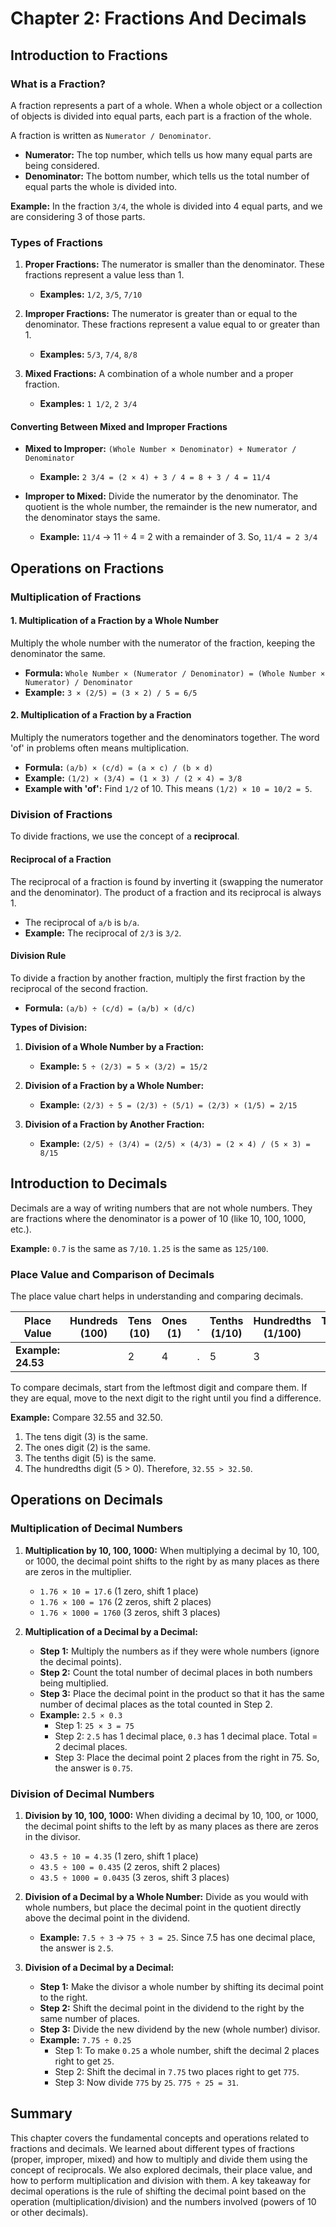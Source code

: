 # Chapter 2: Fractions And Decimals

## Introduction to Fractions

### What is a Fraction?
A fraction represents a part of a whole. When a whole object or a collection of objects is divided into equal parts, each part is a fraction of the whole.

A fraction is written as `Numerator / Denominator`.
*   **Numerator:** The top number, which tells us how many equal parts are being considered.
*   **Denominator:** The bottom number, which tells us the total number of equal parts the whole is divided into.

**Example:** In the fraction `3/4`, the whole is divided into 4 equal parts, and we are considering 3 of those parts.

### Types of Fractions

1.  **Proper Fractions:** The numerator is smaller than the denominator. These fractions represent a value less than 1.
    *   **Examples:** `1/2`, `3/5`, `7/10`

2.  **Improper Fractions:** The numerator is greater than or equal to the denominator. These fractions represent a value equal to or greater than 1.
    *   **Examples:** `5/3`, `7/4`, `8/8`

3.  **Mixed Fractions:** A combination of a whole number and a proper fraction.
    *   **Examples:** `1 1/2`, `2 3/4`

#### Converting Between Mixed and Improper Fractions

*   **Mixed to Improper:** `(Whole Number × Denominator) + Numerator / Denominator`
    *   **Example:** `2 3/4 = (2 × 4) + 3 / 4 = 8 + 3 / 4 = 11/4`

*   **Improper to Mixed:** Divide the numerator by the denominator. The quotient is the whole number, the remainder is the new numerator, and the denominator stays the same.
    *   **Example:** `11/4` -> 11 ÷ 4 = 2 with a remainder of 3. So, `11/4 = 2 3/4`

## Operations on Fractions

### Multiplication of Fractions

#### 1. Multiplication of a Fraction by a Whole Number
Multiply the whole number with the numerator of the fraction, keeping the denominator the same.

*   **Formula:** `Whole Number × (Numerator / Denominator) = (Whole Number × Numerator) / Denominator`
*   **Example:** `3 × (2/5) = (3 × 2) / 5 = 6/5`

#### 2. Multiplication of a Fraction by a Fraction
Multiply the numerators together and the denominators together. The word 'of' in problems often means multiplication.

*   **Formula:** `(a/b) × (c/d) = (a × c) / (b × d)`
*   **Example:** `(1/2) × (3/4) = (1 × 3) / (2 × 4) = 3/8`
*   **Example with 'of':** Find `1/2` of 10. This means `(1/2) × 10 = 10/2 = 5`.

### Division of Fractions

To divide fractions, we use the concept of a **reciprocal**.

#### Reciprocal of a Fraction
The reciprocal of a fraction is found by inverting it (swapping the numerator and the denominator). The product of a fraction and its reciprocal is always 1.

*   The reciprocal of `a/b` is `b/a`.
*   **Example:** The reciprocal of `2/3` is `3/2`.

#### Division Rule
To divide a fraction by another fraction, multiply the first fraction by the reciprocal of the second fraction.

*   **Formula:** `(a/b) ÷ (c/d) = (a/b) × (d/c)`

**Types of Division:**

1.  **Division of a Whole Number by a Fraction:**
    *   **Example:** `5 ÷ (2/3) = 5 × (3/2) = 15/2`

2.  **Division of a Fraction by a Whole Number:**
    *   **Example:** `(2/3) ÷ 5 = (2/3) ÷ (5/1) = (2/3) × (1/5) = 2/15`

3.  **Division of a Fraction by Another Fraction:**
    *   **Example:** `(2/5) ÷ (3/4) = (2/5) × (4/3) = (2 × 4) / (5 × 3) = 8/15`

## Introduction to Decimals

Decimals are a way of writing numbers that are not whole numbers. They are fractions where the denominator is a power of 10 (like 10, 100, 1000, etc.).

**Example:** `0.7` is the same as `7/10`. `1.25` is the same as `125/100`.

### Place Value and Comparison of Decimals

The place value chart helps in understanding and comparing decimals.

| Place Value | Hundreds (100) | Tens (10) | Ones (1) | . | Tenths (1/10) | Hundredths (1/100) | Thousandths (1/1000) |
|-------------|----------------|-----------|----------|---|---------------|-------------------|----------------------|
| **Example: 24.53** |                | 2         | 4        | . | 5             | 3                 |                      |

To compare decimals, start from the leftmost digit and compare them. If they are equal, move to the next digit to the right until you find a difference.

**Example:** Compare 32.55 and 32.50.
1.  The tens digit (3) is the same.
2.  The ones digit (2) is the same.
3.  The tenths digit (5) is the same.
4.  The hundredths digit (5 > 0).
Therefore, `32.55 > 32.50`.

## Operations on Decimals

### Multiplication of Decimal Numbers

1.  **Multiplication by 10, 100, 1000:**
    When multiplying a decimal by 10, 100, or 1000, the decimal point shifts to the right by as many places as there are zeros in the multiplier.
    *   `1.76 × 10 = 17.6` (1 zero, shift 1 place)
    *   `1.76 × 100 = 176` (2 zeros, shift 2 places)
    *   `1.76 × 1000 = 1760` (3 zeros, shift 3 places)

2.  **Multiplication of a Decimal by a Decimal:**
    *   **Step 1:** Multiply the numbers as if they were whole numbers (ignore the decimal points).
    *   **Step 2:** Count the total number of decimal places in both numbers being multiplied.
    *   **Step 3:** Place the decimal point in the product so that it has the same number of decimal places as the total counted in Step 2.
    *   **Example:** `2.5 × 0.3`
        *   Step 1: `25 × 3 = 75`
        *   Step 2: `2.5` has 1 decimal place, `0.3` has 1 decimal place. Total = 2 decimal places.
        *   Step 3: Place the decimal point 2 places from the right in 75. So, the answer is `0.75`.

### Division of Decimal Numbers

1.  **Division by 10, 100, 1000:**
    When dividing a decimal by 10, 100, or 1000, the decimal point shifts to the left by as many places as there are zeros in the divisor.
    *   `43.5 ÷ 10 = 4.35` (1 zero, shift 1 place)
    *   `43.5 ÷ 100 = 0.435` (2 zeros, shift 2 places)
    *   `43.5 ÷ 1000 = 0.0435` (3 zeros, shift 3 places)

2.  **Division of a Decimal by a Whole Number:**
    Divide as you would with whole numbers, but place the decimal point in the quotient directly above the decimal point in the dividend.
    *   **Example:** `7.5 ÷ 3` -> `75 ÷ 3 = 25`. Since 7.5 has one decimal place, the answer is `2.5`.

3.  **Division of a Decimal by a Decimal:**
    *   **Step 1:** Make the divisor a whole number by shifting its decimal point to the right.
    *   **Step 2:** Shift the decimal point in the dividend to the right by the same number of places.
    *   **Step 3:** Divide the new dividend by the new (whole number) divisor.
    *   **Example:** `7.75 ÷ 0.25`
        *   Step 1: To make `0.25` a whole number, shift the decimal 2 places right to get `25`.
        *   Step 2: Shift the decimal in `7.75` two places right to get `775`.
        *   Step 3: Now divide `775` by `25`. `775 ÷ 25 = 31`.

## Summary
This chapter covers the fundamental concepts and operations related to fractions and decimals. We learned about different types of fractions (proper, improper, mixed) and how to multiply and divide them using the concept of reciprocals. We also explored decimals, their place value, and how to perform multiplication and division with them. A key takeaway for decimal operations is the rule of shifting the decimal point based on the operation (multiplication/division) and the numbers involved (powers of 10 or other decimals).